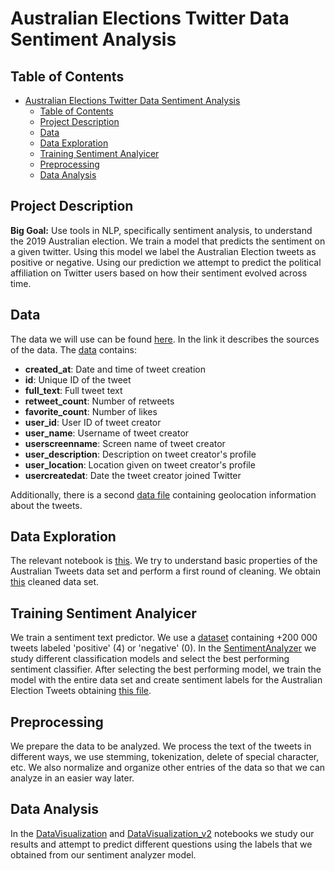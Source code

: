 # Australian Elections Twitter Data Sentiment Analysis
 
## Table of Contents
- [Australian Elections Twitter Data Sentiment Analysis](#australian-elections-twitter-data-sentiment-analysis)
  - [Table of Contents](#table-of-contents)
  - [Project Description](#project-description)
  - [Data](#data)
  - [Data Exploration](#data-exploration)
  - [Training Sentiment Analyicer](#training-sentiment-analyicer)
  - [Preprocessing](#preprocessing)
  - [Data Analysis](#data-analysis)


## Project Description
**Big Goal:** Use tools in NLP, specifically sentiment analysis, to understand the 2019 Australian election. We train a model that predicts the sentiment on a given twitter. Using this model we label the Australian Election tweets as positive or negative. Using our prediction we attempt to predict the political affiliation on Twitter users based on how their sentiment evolved across time.


## Data
The data we will use can be found [here](https://www.kaggle.com/datasets/taniaj/australian-election-2019-tweets). In the link it describes the sources of the data. The [data](Data/auspol2019.csv) contains:
* **created_at**: Date and time of tweet creation
* **id**: Unique ID of the tweet
* **full_text**: Full tweet text
* **retweet_count**: Number of retweets
* **favorite_count**: Number of likes
* **user_id**: User ID of tweet creator
* **user_name**: Username of tweet creator
* **userscreenname**: Screen name of tweet creator
* **user_description**: Description on tweet creator's profile
* **user_location**: Location given on tweet creator's profile
* **usercreatedat**: Date the tweet creator joined Twitter

Additionally, there is a second [data file](Data/location_geocode.csv) containing geolocation information about the tweets.

## Data Exploration
The relevant notebook is [this](DataExploration.ipynb). We try to understand basic properties of the Australian Tweets data set and perform a first round of cleaning. We obtain [this](Data/CleanedData.csv) cleaned data set.

## Training Sentiment Analyicer
We train a sentiment text predictor. We use a [dataset](TrainingModel/Data/200-thousand-tweets.csv) containing +200 000 tweets labeled 'positive' (4) or 'negative' (0). In the [SentimentAnalyzer](TrainingModel/SentimentAnalyzer.ipynb)  we study different classification models and select the best performing sentiment classifier. After selecting the best performing model, we train the model with the entire data set and create sentiment labels for the Australian Election Tweets obtaining [this file](Data/our_labels.csv).

## Preprocessing
We prepare the data to be analyzed. We process the text of the tweets in different ways, we use stemming, tokenization, delete of special character, etc. We also normalize and organize other entries of the data so that we can analyze in an easier way later. 

## Data Analysis
In the [DataVisualization](DataVisualization.ipynb) and [DataVisualization_v2](DataVisualization_v2.ipynb) notebooks we study our results and attempt to predict different questions using the labels that we obtained from our sentiment analyzer model.


